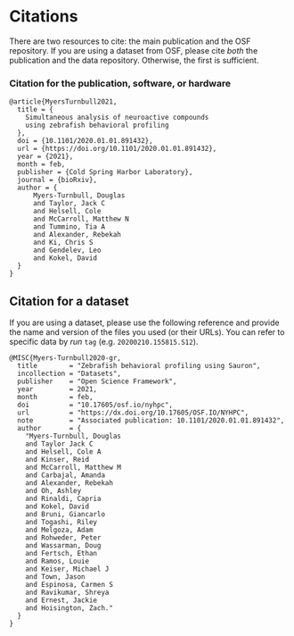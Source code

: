 # Citations

There are two resources to cite: the main publication and the OSF repository.
If you are using a dataset from OSF, please cite _both_ the publication and the data repository.
Otherwise, the first is sufficient.

### Citation for the publication, software, or hardware

```
@article{MyersTurnbull2021,
  title = {
    Simultaneous analysis of neuroactive compounds
    using zebrafish behavioral profiling
  },
  doi = {10.1101/2020.01.01.891432},
  url = {https://doi.org/10.1101/2020.01.01.891432},
  year = {2021},
  month = feb,
  publisher = {Cold Spring Harbor Laboratory},
  journal = {bioRxiv},
  author = {
      Myers-Turnbull, Douglas
      and Taylor, Jack C
      and Helsell, Cole
      and McCarroll, Matthew N
      and Tummino, Tia A
      and Alexander, Rebekah
      and Ki, Chris S
      and Gendelev, Leo
      and Kokel, David
  }
}
```

## Citation for a dataset

If you are using a dataset, please use the following reference
and provide the name and version of the files you used (or their URLs).
You can refer to specific data by _run_ `tag` (e.g. `20200210.155815.S12`).

```
@MISC{Myers-Turnbull2020-gr,
  title        = "Zebrafish behavioral profiling using Sauron",
  incollection = "Datasets",
  publisher    = "Open Science Framework",
  year         = 2021,
  month        = feb,
  doi          = "10.17605/osf.io/nyhpc",
  url          = "https://dx.doi.org/10.17605/OSF.IO/NYHPC",
  note         = "Associated publication: 10.1101/2020.01.01.891432",
  author       = {
    "Myers-Turnbull, Douglas
    and Taylor Jack C
    and Helsell, Cole A
    and Kinser, Reid
    and McCarroll, Matthew M
    and Carbajal, Amanda
    and Alexander, Rebekah
    and Oh, Ashley
    and Rinaldi, Capria
    and Kokel, David
    and Bruni, Giancarlo
    and Togashi, Riley
    and Melgoza, Adam
    and Rohweder, Peter
    and Wassarman, Doug
    and Fertsch, Ethan
    and Ramos, Louie
    and Keiser, Michael J
    and Town, Jason
    and Espinosa, Carmen S
    and Ravikumar, Shreya
    and Ernest, Jackie
    and Hoisington, Zach."
  }
}
```
